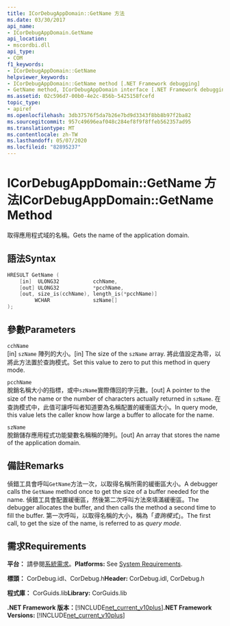 ```yaml
---
title: ICorDebugAppDomain::GetName 方法
ms.date: 03/30/2017
api_name:
- ICorDebugAppDomain.GetName
api_location:
- mscordbi.dll
api_type:
- COM
f1_keywords:
- ICorDebugAppDomain::GetName
helpviewer_keywords:
- ICorDebugAppDomain::GetName method [.NET Framework debugging]
- GetName method, ICorDebugAppDomain interface [.NET Framework debugging]
ms.assetid: 02c596d7-00b0-4e2c-856b-5425158fcefd
topic_type:
- apiref
ms.openlocfilehash: 3db37576f5da7b26e7bd9d3343f8bb8b97f2ba82
ms.sourcegitcommit: 957c49696eaf048c284ef8f9f8ffeb562357ad95
ms.translationtype: MT
ms.contentlocale: zh-TW
ms.lasthandoff: 05/07/2020
ms.locfileid: "82895237"
---
```

# <a name="icordebugappdomaingetname-method"></a><span data-ttu-id="43120-102">ICorDebugAppDomain::GetName 方法</span><span class="sxs-lookup"><span data-stu-id="43120-102">ICorDebugAppDomain::GetName Method</span></span>
<span data-ttu-id="43120-103">取得應用程式域的名稱。</span><span class="sxs-lookup"><span data-stu-id="43120-103">Gets the name of the application domain.</span></span>  
  
## <a name="syntax"></a><span data-ttu-id="43120-104">語法</span><span class="sxs-lookup"><span data-stu-id="43120-104">Syntax</span></span>  
  
```cpp  
HRESULT GetName (  
    [in]  ULONG32           cchName,  
    [out] ULONG32           *pcchName,  
    [out, size_is(cchName), length_is(*pcchName)]
         WCHAR              szName[]  
);  
```  
  
## <a name="parameters"></a><span data-ttu-id="43120-105">參數</span><span class="sxs-lookup"><span data-stu-id="43120-105">Parameters</span></span>  
 `cchName`  
 <span data-ttu-id="43120-106">[in] `szName` 陣列的大小。</span><span class="sxs-lookup"><span data-stu-id="43120-106">[in] The size of the `szName` array.</span></span> <span data-ttu-id="43120-107">將此值設定為零，以將此方法置於查詢模式。</span><span class="sxs-lookup"><span data-stu-id="43120-107">Set this value to zero to put this method in query mode.</span></span>  
  
 `pcchName`  
 <span data-ttu-id="43120-108">脫銷名稱大小的指標，或中`szName`實際傳回的字元數。</span><span class="sxs-lookup"><span data-stu-id="43120-108">[out] A pointer to the size of the name or the number of characters actually returned in `szName`.</span></span> <span data-ttu-id="43120-109">在查詢模式中，此值可讓呼叫者知道要為名稱配置的緩衝區大小。</span><span class="sxs-lookup"><span data-stu-id="43120-109">In query mode, this value lets the caller know how large a buffer to allocate for the name.</span></span>  
  
 `szName`  
 <span data-ttu-id="43120-110">脫銷儲存應用程式功能變數名稱稱的陣列。</span><span class="sxs-lookup"><span data-stu-id="43120-110">[out] An array that stores the name of the application domain.</span></span>  
  
## <a name="remarks"></a><span data-ttu-id="43120-111">備註</span><span class="sxs-lookup"><span data-stu-id="43120-111">Remarks</span></span>  
 <span data-ttu-id="43120-112">偵錯工具會呼叫`GetName`方法一次，以取得名稱所需的緩衝區大小。</span><span class="sxs-lookup"><span data-stu-id="43120-112">A debugger calls the `GetName` method once to get the size of a buffer needed for the name.</span></span> <span data-ttu-id="43120-113">偵錯工具會配置緩衝區，然後第二次呼叫方法來填滿緩衝區。</span><span class="sxs-lookup"><span data-stu-id="43120-113">The debugger allocates the buffer, and then calls the method a second time to fill the buffer.</span></span> <span data-ttu-id="43120-114">第一次呼叫，以取得名稱的大小，稱為「*查詢模式*」。</span><span class="sxs-lookup"><span data-stu-id="43120-114">The first call, to get the size of the name, is referred to as *query mode*.</span></span>  
  
## <a name="requirements"></a><span data-ttu-id="43120-115">需求</span><span class="sxs-lookup"><span data-stu-id="43120-115">Requirements</span></span>  
 <span data-ttu-id="43120-116">**平台：** 請參閱[系統需求](../../get-started/system-requirements.md)。</span><span class="sxs-lookup"><span data-stu-id="43120-116">**Platforms:** See [System Requirements](../../get-started/system-requirements.md).</span></span>  
  
 <span data-ttu-id="43120-117">**標頭：** CorDebug.idl、CorDebug.h</span><span class="sxs-lookup"><span data-stu-id="43120-117">**Header:** CorDebug.idl, CorDebug.h</span></span>  
  
 <span data-ttu-id="43120-118">**程式庫：** CorGuids.lib</span><span class="sxs-lookup"><span data-stu-id="43120-118">**Library:** CorGuids.lib</span></span>  
  
 <span data-ttu-id="43120-119">**.NET Framework 版本：**[!INCLUDE[net_current_v10plus](../../../../includes/net-current-v10plus-md.md)]</span><span class="sxs-lookup"><span data-stu-id="43120-119">**.NET Framework Versions:** [!INCLUDE[net_current_v10plus](../../../../includes/net-current-v10plus-md.md)]</span></span>
